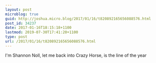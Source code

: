 ```yaml
---
layout: post
microblog: true
guid: http://joshua.micro.blog/2017/01/16/t820892165656088576.html
post_id: 34237
date: 2017-01-16T18:15:18+1100
lastmod: 2019-07-30T17:41:20+1100
type: post
url: /2017/01/16/t820892165656088576.html
---
```

I'm Shannon Noll, let me back into Crazy Horse, is the line of the year
